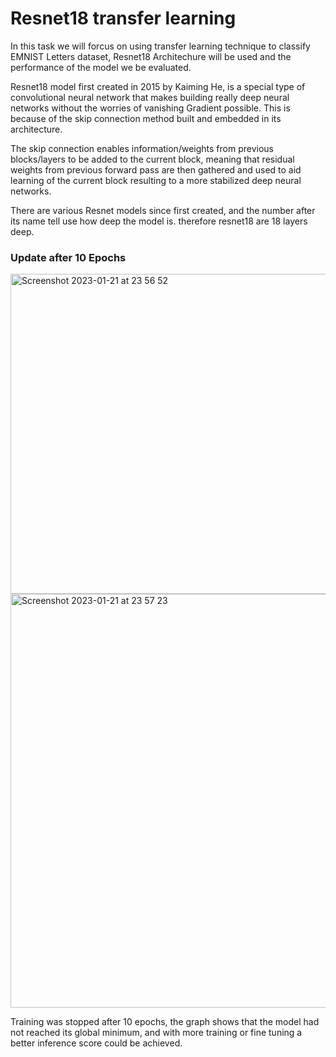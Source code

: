 # Resnet18 transfer learning

In this task we will forcus on using transfer learning technique to classify EMNIST Letters dataset, Resnet18 Architechure will be used and the performance of the model we be evaluated.

Resnet18 model first created in 2015 by Kaiming He, is a special type of convolutional neural network that makes building really deep neural networks without the worries of vanishing Gradient possible. 
This is because of the skip connection method built and embedded in its architecture.

The skip connection enables information/weights from previous blocks/layers to be added to the current block, meaning that residual weights from previous forward pass are then gathered and used to aid learning of the current block resulting to a more stabilized deep neural networks.


There are various Resnet models since first created, and the number after its name tell use how deep the model is. therefore resnet18 are 18 layers deep.


### Update after 10 Epochs

<img width="512" alt="Screenshot 2023-01-21 at 23 56 52" src="https://user-images.githubusercontent.com/111536571/213894970-ae75e2e1-0ded-4126-8605-e730aea9a94b.png">


<img width="662" alt="Screenshot 2023-01-21 at 23 57 23" src="https://user-images.githubusercontent.com/111536571/213894890-1da2359f-c2fa-444d-8a76-2be7cebfd9f7.png">


Training was stopped after 10 epochs, the graph shows that the model had not reached its global minimum, and with more training or fine tuning a better inference score could be achieved.
